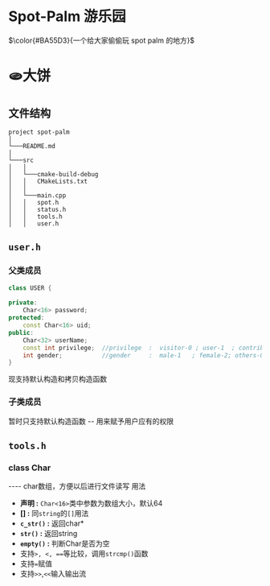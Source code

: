 # Spot-Palm 游乐园

  $\color{#BA55D3}{一个给大家偷偷玩 spot palm 的地方}$ 

# 🫓大饼
## 文件结构


```
project spot-palm
│
└───README.md
│  
└───src
│   │    
│   └───cmake-build-debug
│   │   CMakeLists.txt
│   │   
│   └───main.cpp 
│   │   spot.h
│   │   status.h
│   │   tools.h
│   │   user.h

```
## `user.h`

### 父类成员
```cpp
class USER {
  
private:
    Char<16> password;
protected:
    const Char<16> uid;
public:
    Char<32> userName;
    const int privilege;  //privilege  :  visitor-0 ; user-1  ; contributor-3 ; leader-7.
    int gender;           //gender     :  male-1   ; female-2; others-0.
}
  ```
现支持默认构造和拷贝构造函数

### 子类成员
暂时只支持默认构造函数 -- 用来赋予用户应有的权限


## `tools.h`

### class Char

---- char数组，方便以后进行文件读写
用法
* **声明 :** `Char<16>`类中参数为数组大小，默认64
* **[] :** 同`string`的`[]`用法
* **`c_str()` :** 返回char*
* **`str()` :** 返回string
* **`empty()` :** 判断Char是否为空
* 支持`>, <, ==`等比较，调用`strcmp()`函数
* 支持`=`赋值
* 支持`>>`,`<<`输入输出流